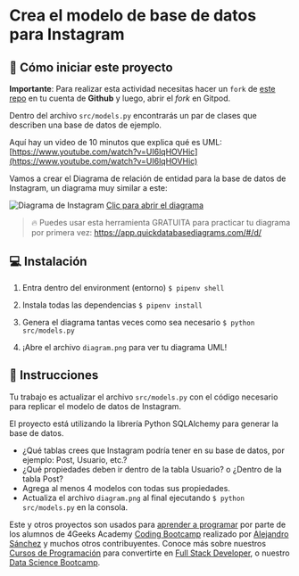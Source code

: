 <!--hide-->
# Crea el modelo de base de datos para Instagram
<!--endhide-->

<onlyfor saas="false" withBanner="false">

## 🌱 Cómo iniciar este proyecto

**Importante**: Para realizar esta actividad necesitas hacer un `fork` de [este repo](https://github.com/breatheco-de/exercise-instagram-data-modeling) en tu cuenta de **Github** y luego, abrir el *fork* en Gitpod.

Dentro del archivo `src/models.py` encontrarás un par de clases que describen una base de datos de ejemplo.

Aquí hay un video de 10 minutos que explica qué es UML: [https://www.youtube.com/watch?v=UI6lqHOVHic](https://www.youtube.com/watch?v=UI6lqHOVHic)

</onlyfor>

Vamos a crear el Diagrama de relación de entidad para la base de datos de Instagram, un diagrama muy similar a este:

![Diagrama de Instagram](https://github.com/breatheco-de/exercise-instagram-data-modeling/blob/master/assets/example.png?raw=true)
[Clic para abrir el diagrama](https://app.quickdatabasediagrams.com/#/d/LxNXQZ)

> 🔥 Puedes usar esta herramienta GRATUITA para practicar tu diagrama por primera vez: https://app.quickdatabasediagrams.com/#/d/

## 💻 Instalación

1. Entra dentro del environment (entorno) `$ pipenv shell`

2. Instala todas las dependencias `$ pipenv install`

3. Genera el diagrama tantas veces como sea necesario `$ python src/models.py`

4. ¡Abre el archivo `diagram.png` para ver tu diagrama UML!

## 📝 Instrucciones

Tu trabajo es actualizar el archivo `src/models.py` con el código necesario para replicar el modelo de datos de Instagram.

El proyecto está utilizando la librería Python SQLAlchemy para generar la base de datos.

- ¿Qué tablas crees que Instagram podría tener en su base de datos, por ejemplo: Post, Usuario, etc.?
- ¿Qué propiedades deben ir dentro de la tabla Usuario? o ¿Dentro de la tabla Post?
- Agrega al menos 4 modelos con todas sus propiedades.
- Actualiza el archivo `diagram.png` al final ejecutando `$ python src/models.py` en la consola.

Este y otros proyectos son usados para [aprender a programar](https://4geeksacademy.com/es/aprender-a-programar/aprender-a-programar-desde-cero) por parte de los alumnos de 4Geeks Academy [Coding Bootcamp](https://4geeksacademy.com/us/coding-bootcamp) realizado por [Alejandro Sánchez](https://twitter.com/alesanchezr) y muchos otros contribuyentes. Conoce más sobre nuestros [Cursos de Programación](https://4geeksacademy.com/es/curso-de-programacion-desde-cero?lang=es) para convertirte en [Full Stack Developer](https://4geeksacademy.com/es/coding-bootcamps/desarrollador-full-stack/?lang=es), o nuestro [Data Science Bootcamp](https://4geeksacademy.com/es/coding-bootcamps/curso-datascience-machine-learning).
